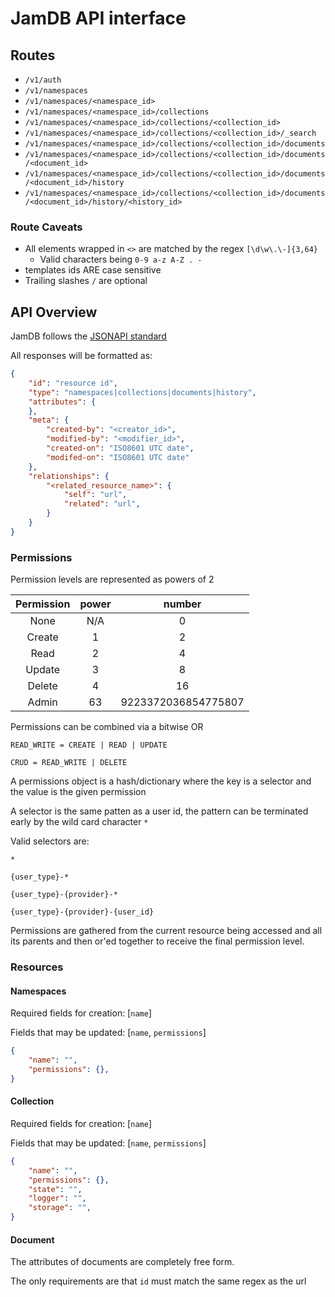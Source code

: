 # JamDB API interface

## Routes
* `/v1/auth`
* `/v1/namespaces`
* `/v1/namespaces/<namespace_id>`
* `/v1/namespaces/<namespace_id>/collections`
* `/v1/namespaces/<namespace_id>/collections/<collection_id>`
* `/v1/namespaces/<namespace_id>/collections/<collection_id>/_search`
* `/v1/namespaces/<namespace_id>/collections/<collection_id>/documents`
* `/v1/namespaces/<namespace_id>/collections/<collection_id>/documents/<document_id>`
* `/v1/namespaces/<namespace_id>/collections/<collection_id>/documents/<document_id>/history`
* `/v1/namespaces/<namespace_id>/collections/<collection_id>/documents/<document_id>/history/<history_id>`

### Route Caveats
* All elements wrapped in `<>` are matched by the regex `[\d\w\.\-]{3,64}`
    - Valid characters being `0-9 a-z A-Z . -`
* templates ids ARE case sensitive
* Trailing slashes `/` are optional


## API Overview
JamDB follows the [JSONAPI standard](http://jsonapi.org/)

All responses will be formatted as:
```json
{
    "id": "resource id",
    "type": "namespaces|collections|documents|history",
    "attributes": {
    },
    "meta": {
        "created-by": "<creator_id>",
        "modified-by": "<modifier_id>",
        "created-on": "ISO8601 UTC date",
        "modifed-on": "ISO8601 UTC date"
    },
    "relationships": {
        "<related_resource_name>": {
            "self": "url",
            "related": "url",
        }
    }
}
```

### Permissions
Permission levels are represented as powers of 2

| Permission | power | number |
| :--: | :--: | :--: |
| None | N/A | 0 |
| Create | 1 | 2 |
| Read | 2 | 4 |
| Update | 3 | 8 |
| Delete | 4 | 16 |
| Admin | 63 | 9223372036854775807 |

Permissions can be combined via a bitwise OR

`READ_WRITE = CREATE | READ | UPDATE`

`CRUD = READ_WRITE | DELETE`

A permissions object is a hash/dictionary where the key is a selector and the value is the given permission

A selector is the same patten as a user id, the pattern can be terminated early by the wild card character `*`

Valid selectors are:

`*`

`{user_type}-*`

`{user_type}-{provider}-*`

`{user_type}-{provider}-{user_id}`


Permissions are gathered from the current resource being accessed and all its parents and then or'ed together to receive the final permission level.


### Resources

#### Namespaces
Required fields for creation: [`name`]

Fields that may be updated: [`name`, `permissions`]

```json
{
    "name": "",
    "permissions": {},
}
```

#### Collection
Required fields for creation: [`name`]

Fields that may be updated: [`name`, `permissions`]

```json
{
    "name": "",
    "permissions": {},
    "state": "",
    "logger": "",
    "storage": "",
}
```


#### Document
The attributes of documents are completely free form.

The only requirements are that `id` must match the same regex as the url
